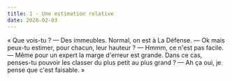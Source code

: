 ```yaml
---
title: 1 - Une estimation relative
date: 2020-02-03
---
```


«&nbsp;Que vois-tu&nbsp;?
—&nbsp;Des immeubles. Normal, on est à La Défense.
—&nbsp;Ok mais peux-tu estimer, pour chacun, leur hauteur&nbsp;?
—&nbsp;Hmmm, ce n'est pas facile.
—&nbsp;Même pour un expert la marge d'erreur est grande. Dans ce cas, penses-tu pouvoir les classer du plus petit au plus grand&nbsp;?
—&nbsp;Ah ça oui, je pense que c'est faisable.&nbsp;»